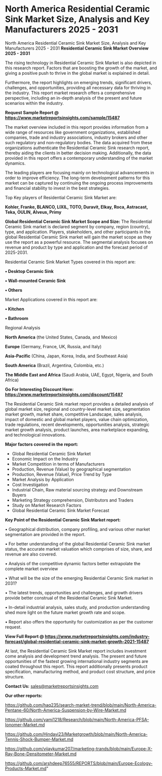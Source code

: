 # North America Residential Ceramic Sink Market Size, Analysis and Key Manufacturers 2025 - 2031
North America Residential Ceramic Sink Market Size, Analysis and Key Manufacturers 2025 - 2031
<Strong> Residential Ceramic Sink Market Overview 2025 - 2031</strong>

The rising technology in Residential Ceramic Sink Market is also depicted in this research report. Factors that are boosting the growth of the market, and giving a positive push to thrive in the global market is explained in detail.

Furthermore, the report highlights on emerging trends, significant drivers, challenges, and opportunities, providing all necessary data for thriving in the industry. This report market research offers a comprehensive perspective, including an in-depth analysis of the present and future scenarios within the industry.

<strong>Request Sample Report @ <a href=https://www.marketreportsinsights.com/sample/15487>https://www.marketreportsinsights.com/sample/15487</a></strong>

The market overview included in this report provides information from a wide range of resources like government organizations, established companies, trade and industry associations, industry brokers and other such regulatory and non-regulatory bodies. The data acquired from these organizations authenticate the Residential Ceramic Sink research report, thereby aiding the clients in better decision making. Additionally, the data provided in this report offers a contemporary understanding of the market dynamics.

The leading players are focusing mainly on technological advancements in order to improve efficiency. The long-term development patterns for this market can be captured by continuing the ongoing process improvements and financial stability to invest in the best strategies.

Top Key players of Residential Ceramic Sink Market are:

<strong>Kohler, Franke, BLANCO, LIXIL, TOTO, Duravit, Elkay, Roca, Astracast, Teka, OULIN, Alveus, Primy</strong>

<strong><b>Global Residential Ceramic Sink Market Scope and Size:</b></strong>
The Residential Ceramic Sink market is declared segment by company, region (country), type, and application. Players, stakeholders, and other participants in the global Residential Ceramic Sink market will gain the market scope as they use the report as a powerful resource. The segmental analysis focuses on revenue and product by type and application and the forecast period of 2025-2031.

Residential Ceramic Sink Market Types covered in this report are:

<strong>• Desktop Ceramic Sink

• Wall-mounted Ceramic Sink

• Others</strong>

Market Applications covered in this report are:

<strong>• Kitchen

• Bathroom</strong> 

Regional Analysis

<strong>North America</strong> (the United States, Canada, and Mexico)

<strong>Europe</strong> (Germany, France, UK, Russia, and Italy)

<strong>Asia-Pacific</strong> (China, Japan, Korea, India, and Southeast Asia)

<strong>South America</strong> (Brazil, Argentina, Colombia, etc.)

<strong>The Middle East and Africa</strong> (Saudi Arabia, UAE, Egypt, Nigeria, and South Africa)

<strong>Go For Interesting Discount Here: <a href=https://www.marketreportsinsights.com/discount/15487>https://www.marketreportsinsights.com/discount/15487</a></strong>

The Residential Ceramic Sink market report provides a detailed analysis of global market size, regional and country-level market size, segmentation market growth, market share, competitive Landscape, sales analysis, impact of domestic and global market players, value chain optimization, trade regulations, recent developments, opportunities analysis, strategic market growth analysis, product launches, area marketplace expanding, and technological innovations.

<strong><b>Major factors covered in the report:</b></strong>
<ul>
  <li>Global Residential Ceramic Sink Market </li>
  <li>Economic Impact on the Industry</li>
  <li>Market Competition in terms of Manufacturers</li>
  <li>Production, Revenue (Value) by geographical segmentation</li>
  <li>Production, Revenue (Value), Price Trend by Type</li>
  <li>Market Analysis by Application</li>
  <li>Cost Investigation</li>
  <li>Industrial Chain, Raw material sourcing strategy and Downstream Buyers</li>
  <li>Marketing Strategy comprehension, Distributors and Traders</li>
  <li>Study on Market Research Factors</li>
  <li>Global Residential Ceramic Sink Market Forecast</li>
</ul>

<strong><b>Key Point of the Residential Ceramic Sink Market report:</b></strong>

• Geographical distribution, company profiling, and various other market segmentation are provided in the report.

• For better understanding of the global Residential Ceramic Sink market status, the accurate market valuation which comprises of size, share, and revenue are also covered.

• Analysis of the competitive dynamic factors better extrapolate the complete market overview

• What will be the size of the emerging Residential Ceramic Sink market in 2031?

• The latest trends, opportunities and challenges, and growth drivers provide better construal of the Residential Ceramic Sink Market.

• In-detail industrial analysis, sales study, and production understanding shed more light on the future market growth rate and scope.

• Report also offers the opportunity for customization as per the customer request.

<strong><b>View Full Report @ <a href=https://www.marketreportsinsights.com/industry-forecast/global-residential-ceramic-sink-market-growth-2021-15487>https://www.marketreportsinsights.com/industry-forecast/global-residential-ceramic-sink-market-growth-2021-15487</a></b></strong>


At last, the Residential Ceramic Sink Market report includes investment come analysis and development trend analysis. The present and future opportunities of the fastest growing international industry segments are coated throughout this report. This report additionally presents product specification, manufacturing method, and product cost structure, and price structure.

<strong>Contact Us:</strong>
sales@marketreportsinsights.com

<strong>Our other reports:</strong>

<a href=https://github.com/haq235/search-market-trend/blob/main/North-America-Pentane-60/North-America-Suspension-by-Wire-Market.md>https://github.com/haq235/search-market-trend/blob/main/North-America-Pentane-60/North-America-Suspension-by-Wire-Market.md</a>

<a href=https://github.com/yami1218/Research/blob/main/North-America-PFSA-Ionomer-Market.md>https://github.com/yami1218/Research/blob/main/North-America-PFSA-Ionomer-Market.md</a>

<a href=https://github.com/Hindavi23/Marketgrowth/blob/main/North-America-Tennis-Shock-Bumper-Market.md>https://github.com/Hindavi23/Marketgrowth/blob/main/North-America-Tennis-Shock-Bumper-Market.md</a>

<a href=https://github.com/vijaykumar207/marketing-trands/blob/main/Europe-X-Ray-Bone-Densitometer-Market.md>https://github.com/vijaykumar207/marketing-trands/blob/main/Europe-X-Ray-Bone-Densitometer-Market.md</a>

<a href=https://github.com/arshdeep76555/REPORTS/blob/main/Europe-Ecology-Products-Market.md>https://github.com/arshdeep76555/REPORTS/blob/main/Europe-Ecology-Products-Market.md</a>"
